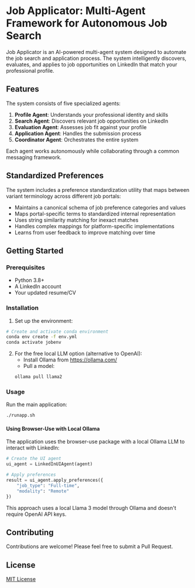 # Job Applicator: Multi-Agent Framework for Autonomous Job Search

Job Applicator is an AI-powered multi-agent system designed to automate the job search and application process. The system intelligently discovers, evaluates, and applies to job opportunities on LinkedIn that match your professional profile.

## Features

The system consists of five specialized agents:

1. **Profile Agent**: Understands your professional identity and skills
2. **Search Agent**: Discovers relevant job opportunities on LinkedIn
3. **Evaluation Agent**: Assesses job fit against your profile
4. **Application Agent**: Handles the submission process
5. **Coordinator Agent**: Orchestrates the entire system

Each agent works autonomously while collaborating through a common messaging framework.

## Standardized Preferences

The system includes a preference standardization utility that maps between variant terminology across different job portals:

- Maintains a canonical schema of job preference categories and values
- Maps portal-specific terms to standardized internal representation
- Uses string similarity matching for inexact matches
- Handles complex mappings for platform-specific implementations
- Learns from user feedback to improve matching over time

## Getting Started

### Prerequisites
- Python 3.8+
- A LinkedIn account
- Your updated resume/CV

### Installation

1. Set up the environment:
```bash
# Create and activate conda environment
conda env create -f env.yml
conda activate jobenv
```

2. For the free local LLM option (alternative to OpenAI):
   - Install Ollama from https://ollama.com/
   - Pull a model:
   ```bash
   ollama pull llama2
   ```

### Usage
Run the main application:
```bash
./runapp.sh
```

#### Using Browser-Use with Local Ollama

The application uses the browser-use package with a local Ollama LLM to interact with LinkedIn:

```python
# Create the UI agent
ui_agent = LinkedInUIAgent(agent)

# Apply preferences
result = ui_agent.apply_preferences({
    "job_type": "Full-time",
    "modality": "Remote"
})
```

This approach uses a local Llama 3 model through Ollama and doesn't require OpenAI API keys.

## Contributing
Contributions are welcome! Please feel free to submit a Pull Request.

## License
[MIT License](LICENSE)